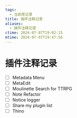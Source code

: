 ```yaml
---
tags:
  - 当前库记录
title: 插件注释记录
aliases:
  - 插件注释记录
ctime: 2024-07-07T19:02:15
mtime: 2024-07-07T19:47:56
---
```


# 插件注释记录

- [ ] Metadata Menu
- [ ] MetaEdit
- [ ] Moulinette Search for TTRPG
- [ ] Note Refactor
- [ ] Notice logger
- [ ] Share my plugin list
- [ ] Thino
